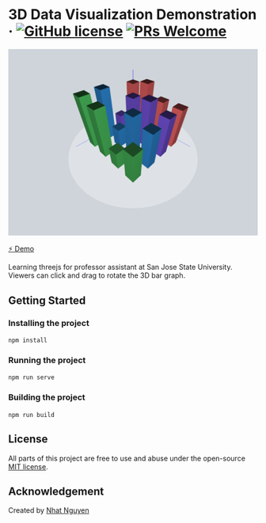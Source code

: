 # 3D Data Visualization Demonstration &middot; [![GitHub license](https://img.shields.io/badge/license-MIT-blue.svg)](./LICENSE) [![PRs Welcome](https://img.shields.io/badge/PRs-welcome-brightgreen.svg)](https://github.com/nattwasm/visualization-learn/pulls)

![Project Banner](./screens/screenshot.png)

[⚡ Demo](https://threejs-data-visualization.s3.amazonaws.com/index.html)

Learning threejs for professor assistant at San Jose State University.
Viewers can click and drag to rotate the 3D bar graph.

## Getting Started

### Installing the project

```
npm install
```

### Running the project

```
npm run serve
```

### Building the project

```
npm run build
```

## License
All parts of this project are free to use and abuse under the open-source [MIT license](./LICENSE).

## Acknowledgement
Created by [Nhat Nguyen](https://github.com/nattwasm)
